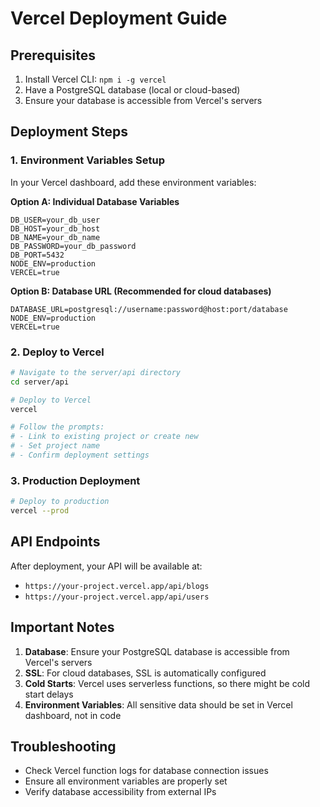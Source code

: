 # Vercel Deployment Guide

## Prerequisites
1. Install Vercel CLI: `npm i -g vercel`
2. Have a PostgreSQL database (local or cloud-based)
3. Ensure your database is accessible from Vercel's servers

## Deployment Steps

### 1. Environment Variables Setup
In your Vercel dashboard, add these environment variables:

**Option A: Individual Database Variables**
```
DB_USER=your_db_user
DB_HOST=your_db_host
DB_NAME=your_db_name
DB_PASSWORD=your_db_password
DB_PORT=5432
NODE_ENV=production
VERCEL=true
```

**Option B: Database URL (Recommended for cloud databases)**
```
DATABASE_URL=postgresql://username:password@host:port/database
NODE_ENV=production
VERCEL=true
```

### 2. Deploy to Vercel
```bash
# Navigate to the server/api directory
cd server/api

# Deploy to Vercel
vercel

# Follow the prompts:
# - Link to existing project or create new
# - Set project name
# - Confirm deployment settings
```

### 3. Production Deployment
```bash
# Deploy to production
vercel --prod
```

## API Endpoints
After deployment, your API will be available at:
- `https://your-project.vercel.app/api/blogs`
- `https://your-project.vercel.app/api/users`

## Important Notes
1. **Database**: Ensure your PostgreSQL database is accessible from Vercel's servers
2. **SSL**: For cloud databases, SSL is automatically configured
3. **Cold Starts**: Vercel uses serverless functions, so there might be cold start delays
4. **Environment Variables**: All sensitive data should be set in Vercel dashboard, not in code

## Troubleshooting
- Check Vercel function logs for database connection issues
- Ensure all environment variables are properly set
- Verify database accessibility from external IPs 